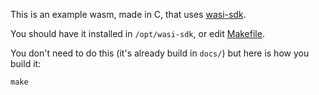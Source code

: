 This is an example wasm, made in C, that uses [wasi-sdk](https://github.com/WebAssembly/wasi-sdk).

You should have it installed in `/opt/wasi-sdk`, or edit [Makefile](Makefile).

You don't need to do this (it's already build in `docs/`) but here is how you build it:

```
make
```
